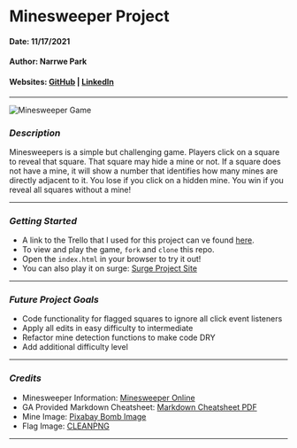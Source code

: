 # Minesweeper Project

#### Date: 11/17/2021

#### Author: Narrwe Park

#### Websites: [GitHub](https://github.com/narrwep27) | [LinkedIn](https://www.linkedin.com/in/narrwe-park-a29376192/)
***
![Minesweeper Game](https://lh6.googleusercontent.com/proxy/gVV3bG4tAC-4-6x3RPZFSrI3ys0qh-lCBCaea4hBKV0QiM5fXUtnj_-wlEgn90NQMi8=w1200-h630-p-k-no-nu)
### ***Description***
Minesweepers is a simple but challenging game. Players click on a square to reveal that square. That square may hide a mine or not. If a square does not have a mine, it will show a number that identifies how many mines are directly adjacent to it. You lose if you click on a hidden mine. You win if you reveal all squares without a mine!
***

### ***Getting Started***
- A link to the Trello that I used for this project can ve found [here](https://trello.com/b/ZMdrcXqs/ga-project-1-minesweeper).
- To view and play the game, `fork` and `clone` this repo.
- Open the `index.html` in your browser to try it out!
- You can also play it on surge: [Surge Project Site](npark-minesweeper.surge.sh)
***

### ***Future Project Goals***
- Code functionality for flagged squares to ignore all click event listeners
- Apply all edits in easy difficulty to intermediate
- Refactor mine detection functions to make code DRY
- Add additional difficulty level
***

### ***Credits***
- Minesweeper Information: [Minesweeper Online](https://minesweeper.online/)
- GA Provided Markdown Cheatsheet: [Markdown Cheatsheet PDF](https://guides.github.com/pdfs/markdown-cheatsheet-online.pdf)
- Mine Image: [Pixabay Bomb Image](https://pixabay.com/vectors/bomb-cartoon-iconic-2025548/)
- Flag Image: [CLEANPNG](https://www.cleanpng.com/png-red-flag-white-flag-clip-art-red-flag-1351736/)
***